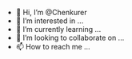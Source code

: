 - 👋 Hi, I’m @Chenkurer
- 👀 I’m interested in ...
- 🌱 I’m currently learning ...
- 💞️ I’m looking to collaborate on ...
- 📫 How to reach me ...

<!---
Chenkurer/Chenkurer is a ✨ special ✨ repository because its `README.md` (this file) appears on your GitHub profile.
You can click the Preview link to take a look at your changes.
--->
